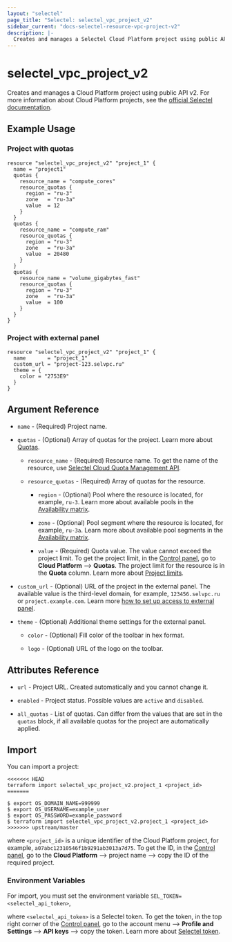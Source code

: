 ```yaml
---
layout: "selectel"
page_title: "Selectel: selectel_vpc_project_v2"
sidebar_current: "docs-selectel-resource-vpc-project-v2"
description: |-
  Creates and manages a Selectel Cloud Platform project using public API v2.
---
```


# selectel\_vpc\_project_v2

Creates and manages a Cloud Platform project using public API v2. For more information about Cloud Platform projects, see the [official Selectel documentation](https://docs.selectel.ru/cloud/servers/about/projects/).

## Example Usage

### Project with quotas

```hcl
resource "selectel_vpc_project_v2" "project_1" {
  name = "project1"
  quotas {
    resource_name = "compute_cores"
    resource_quotas {
      region = "ru-3"
      zone   = "ru-3a"
      value  = 12
    }
  }
  quotas {
    resource_name = "compute_ram"
    resource_quotas {
      region = "ru-3"
      zone   = "ru-3a"
      value  = 20480
    }
  }
  quotas {
    resource_name = "volume_gigabytes_fast"
    resource_quotas {
      region = "ru-3"
      zone   = "ru-3a"
      value  = 100
    }
  }
}
```

### Project with external panel

```hcl
resource "selectel_vpc_project_v2" "project_1" {
  name       = "project_1"
  custom_url = "project-123.selvpc.ru"
  theme = {
    color = "2753E9"
  }
}
```

## Argument Reference

* `name` - (Required) Project name.

* `quotas` - (Optional) Array of quotas for the project. Learn more about [Quotas](https://docs.selectel.ru/cloud/servers/about/quotas/).

  * `resource_name` - (Required) Resource name. To get the name of the resource, use [Selectel Cloud Quota Management API](https://developers.selectel.ru/docs/selectel-cloud-platform/main-services/cloud-quota-management/).

  * `resource_quotas` - (Required) Array of quotas for the resource.

    * `region` - (Optional) Pool where the resource is located, for example, `ru-3`. Learn more about available pools in the [Availability matrix](https://docs.selectel.ru/control-panel-actions/availability-matrix/).

    * `zone` - (Optional) Pool segment where the resource is located, for example, `ru-3a`.  Learn more about available pool segments in the [Availability matrix](https://docs.selectel.ru/control-panel-actions/availability-matrix/).

    * `value` - (Required) Quota value. The value cannot exceed the project limit. To get the project limit, in the [Control panel](https://my.selectel.ru/vpc/quotas/), go to **Cloud Platform** ⟶ **Quotas**. The project limit for the resource is in the **Quota** column. Learn more about [Project limits](https://docs.selectel.ru/cloud/servers/about/quotas/).

* `custom_url` - (Optional) URL of the project in the external panel. The available value is the third-level domain, for example, `123456.selvpc.ru` or `project.example.com`. Learn more [how to set up access to external panel](https://docs.selectel.ru/control-panel-actions/account/external-panel/).

* `theme` - (Optional) Additional theme settings for the external panel.

  * `color` - (Optional) Fill color of the toolbar in hex format.

  * `logo` - (Optional) URL of the logo on the toolbar.

## Attributes Reference

* `url` - Project URL. Created automatically and you cannot change it.

* `enabled` - Project status. Possible values are `active` and `disabled`.

* `all_quotas` - List of quotas. Can differ from the values that are set in the `quotas` block, if all available quotas for the project are automatically applied.

## Import

You can import a project:

```shell
<<<<<<< HEAD
terraform import selectel_vpc_project_v2.project_1 <project_id>
=======

$ export OS_DOMAIN_NAME=999999
$ export OS_USERNAME=example_user
$ export OS_PASSWORD=example_password
$ terraform import selectel_vpc_project_v2.project_1 <project_id>
>>>>>>> upstream/master
```

where `<project_id>` is a unique identifier of the Cloud Platform project, for example, `a07abc12310546f1b9291ab3013a7d75`. To get the ID, in the [Control panel](https://my.selectel.ru/vpc/), go to the **Cloud Platform** ⟶ project name ⟶ copy the ID of the required project.

### Environment Variables

For import, you must set the environment variable `SEL_TOKEN=<selectel_api_token>`,

where `<selectel_api_token>` is a Selectel token. To get the token, in the top right corner of the [Control panel](https://my.selectel.ru/profile/apikeys), go to the account menu ⟶ **Profile and Settings** ⟶ **API keys** ⟶ copy the token. Learn more about [Selectel token](https://developers.selectel.ru/docs/control-panel/authorization/#получить-токен-selectel).
